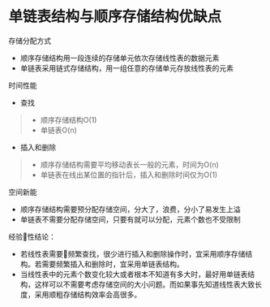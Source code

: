 # 单链表结构与顺序存储结构优缺点

存储分配方式
- 顺序存储结构用一段连续的存储单元依次存储线性表的数据元素
- 单链表采用链式存储结构，用一组任意的存储单元存放线性表的元素

时间性能
- 查找
> - 顺序存储结构O(1)
> - 单链表O(n)
- 插入和删除
> - 顺序存储结构需要平均移动表长一般的元素，时间为O(n)
> - 单链表在线出某位置的指针后，插入和删除时间仅为O(1) 

空间新能
- 顺序存储结构需要预分配存储空间，分大了，浪费，分小了易发生上溢
- 单链表不需要分配存储空间，只要有就可以分配，元素个数也不受限制

经验性结论：
- 若线性表需要频繁查找，很少进行插入和删除操作时，宜采用顺序存储结构。若需要频繁插入和删除时，宜采用单链表结构。
- 当线性表中的元素个数变化较大或者根本不知道有多大时，最好用单链表结构，这样可以不需要考虑存储空间的大小问题。而如果事先知道线性表大致长度，采用顺粗存储结构效率会高很多。